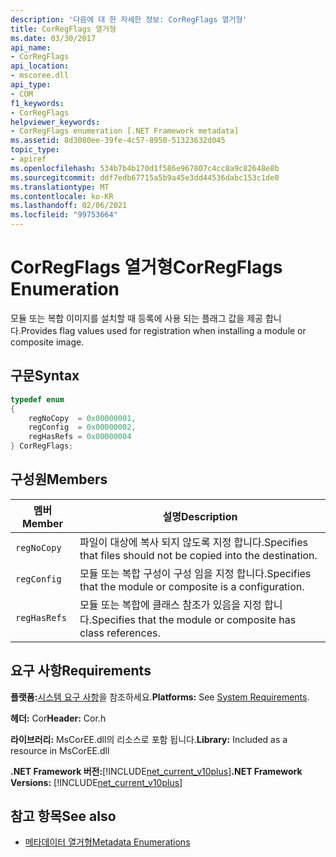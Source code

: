 ```yaml
---
description: '다음에 대 한 자세한 정보: CorRegFlags 열거형'
title: CorRegFlags 열거형
ms.date: 03/30/2017
api_name:
- CorRegFlags
api_location:
- mscoree.dll
api_type:
- COM
f1_keywords:
- CorRegFlags
helpviewer_keywords:
- CorRegFlags enumeration [.NET Framework metadata]
ms.assetid: 8d3080ee-39fe-4c57-8950-51323632d045
topic_type:
- apiref
ms.openlocfilehash: 534b7b4b170d1f586e967807c4cc8a9c82648e8b
ms.sourcegitcommit: ddf7edb67715a5b9a45e3dd44536dabc153c1de0
ms.translationtype: MT
ms.contentlocale: ko-KR
ms.lasthandoff: 02/06/2021
ms.locfileid: "99753664"
---
```

# <a name="corregflags-enumeration"></a><span data-ttu-id="47ba2-103">CorRegFlags 열거형</span><span class="sxs-lookup"><span data-stu-id="47ba2-103">CorRegFlags Enumeration</span></span>

<span data-ttu-id="47ba2-104">모듈 또는 복합 이미지를 설치할 때 등록에 사용 되는 플래그 값을 제공 합니다.</span><span class="sxs-lookup"><span data-stu-id="47ba2-104">Provides flag values used for registration when installing a module or composite image.</span></span>  
  
## <a name="syntax"></a><span data-ttu-id="47ba2-105">구문</span><span class="sxs-lookup"><span data-stu-id="47ba2-105">Syntax</span></span>  
  
```cpp  
typedef enum
{  
    regNoCopy  = 0x00000001,  
    regConfig  = 0x00000002,  
    regHasRefs = 0x00000004  
} CorRegFlags;  
```  
  
## <a name="members"></a><span data-ttu-id="47ba2-106">구성원</span><span class="sxs-lookup"><span data-stu-id="47ba2-106">Members</span></span>  
  
|<span data-ttu-id="47ba2-107">멤버</span><span class="sxs-lookup"><span data-stu-id="47ba2-107">Member</span></span>|<span data-ttu-id="47ba2-108">설명</span><span class="sxs-lookup"><span data-stu-id="47ba2-108">Description</span></span>|  
|------------|-----------------|  
|`regNoCopy`|<span data-ttu-id="47ba2-109">파일이 대상에 복사 되지 않도록 지정 합니다.</span><span class="sxs-lookup"><span data-stu-id="47ba2-109">Specifies that files should not be copied into the destination.</span></span>|  
|`regConfig`|<span data-ttu-id="47ba2-110">모듈 또는 복합 구성이 구성 임을 지정 합니다.</span><span class="sxs-lookup"><span data-stu-id="47ba2-110">Specifies that the module or composite is a configuration.</span></span>|  
|`regHasRefs`|<span data-ttu-id="47ba2-111">모듈 또는 복합에 클래스 참조가 있음을 지정 합니다.</span><span class="sxs-lookup"><span data-stu-id="47ba2-111">Specifies that the module or composite has class references.</span></span>|  
  
## <a name="requirements"></a><span data-ttu-id="47ba2-112">요구 사항</span><span class="sxs-lookup"><span data-stu-id="47ba2-112">Requirements</span></span>  

 <span data-ttu-id="47ba2-113">**플랫폼:**[시스템 요구 사항](../../get-started/system-requirements.md)을 참조하세요.</span><span class="sxs-lookup"><span data-stu-id="47ba2-113">**Platforms:** See [System Requirements](../../get-started/system-requirements.md).</span></span>  
  
 <span data-ttu-id="47ba2-114">**헤더:** Cor</span><span class="sxs-lookup"><span data-stu-id="47ba2-114">**Header:** Cor.h</span></span>  
  
 <span data-ttu-id="47ba2-115">**라이브러리:** MsCorEE.dll의 리소스로 포함 됩니다.</span><span class="sxs-lookup"><span data-stu-id="47ba2-115">**Library:** Included as a resource in MsCorEE.dll</span></span>  
  
 <span data-ttu-id="47ba2-116">**.NET Framework 버전:**[!INCLUDE[net_current_v10plus](../../../../includes/net-current-v10plus-md.md)]</span><span class="sxs-lookup"><span data-stu-id="47ba2-116">**.NET Framework Versions:** [!INCLUDE[net_current_v10plus](../../../../includes/net-current-v10plus-md.md)]</span></span>  
  
## <a name="see-also"></a><span data-ttu-id="47ba2-117">참고 항목</span><span class="sxs-lookup"><span data-stu-id="47ba2-117">See also</span></span>

- [<span data-ttu-id="47ba2-118">메타데이터 열거형</span><span class="sxs-lookup"><span data-stu-id="47ba2-118">Metadata Enumerations</span></span>](metadata-enumerations.md)
